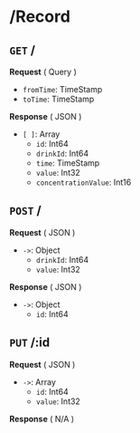 # /Record
## `GET` /

**Request** ( Query )

- `fromTime`: TimeStamp
- `toTime`: TimeStamp

**Response** ( JSON )

- `[ ]`: Array
    - `id`: Int64
    - `drinkId`: Int64
    - `time`: TimeStamp
    - `value`: Int32
    - `concentrationValue`: Int16

## `POST` /

**Request** ( JSON )

- `->`: Object
    - `drinkId`: Int64
    - `value`: Int32

**Response** ( JSON )

- `->`: Object
    - `id`: Int64

## `PUT` /:id

**Request** ( JSON )

- `->`: Array
    - `id`: Int64
    - `value`: Int32

**Response** ( N/A )
